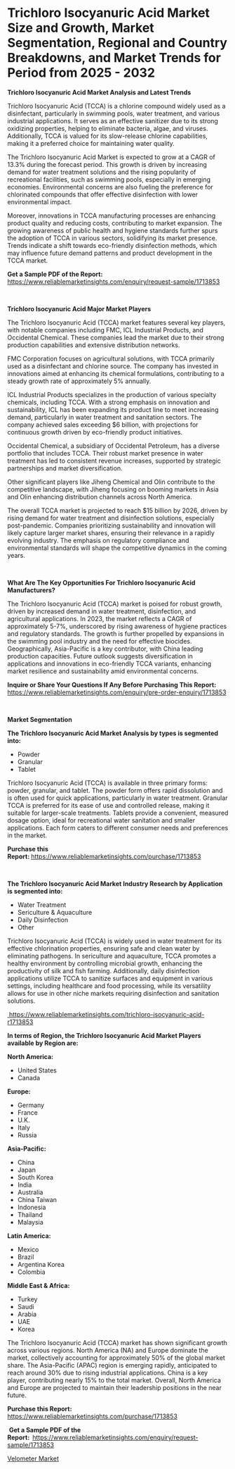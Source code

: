 <p><h1>Trichloro Isocyanuric Acid Market Size and Growth, Market Segmentation, Regional and Country Breakdowns, and Market Trends for Period from 2025 -  2032</h1></p><p><strong>Trichloro Isocyanuric Acid Market Analysis and Latest Trends</strong></p>
<p><p>Trichloro Isocyanuric Acid (TCCA) is a chlorine compound widely used as a disinfectant, particularly in swimming pools, water treatment, and various industrial applications. It serves as an effective sanitizer due to its strong oxidizing properties, helping to eliminate bacteria, algae, and viruses. Additionally, TCCA is valued for its slow-release chlorine capabilities, making it a preferred choice for maintaining water quality.</p><p>The Trichloro Isocyanuric Acid Market is expected to grow at a CAGR of 13.3% during the forecast period. This growth is driven by increasing demand for water treatment solutions and the rising popularity of recreational facilities, such as swimming pools, especially in emerging economies. Environmental concerns are also fueling the preference for chlorinated compounds that offer effective disinfection with lower environmental impact. </p><p>Moreover, innovations in TCCA manufacturing processes are enhancing product quality and reducing costs, contributing to market expansion. The growing awareness of public health and hygiene standards further spurs the adoption of TCCA in various sectors, solidifying its market presence. Trends indicate a shift towards eco-friendly disinfection methods, which may influence future demand patterns and product development in the TCCA market.</p></p>
<p><strong>Get a Sample PDF of the Report:&nbsp;</strong> <a href="https://www.reliablemarketinsights.com/enquiry/request-sample/1713853?utm_campaign=3314&utm_medium=2&utm_source=Github&utm_content=ia&utm_term=28032025&utm_id=trichloro-isocyanuric-acid">https://www.reliablemarketinsights.com/enquiry/request-sample/1713853</a></p>
<p>&nbsp;</p>
<p><strong>Trichloro Isocyanuric Acid Major Market Players</strong></p>
<p><p>The Trichloro Isocyanuric Acid (TCCA) market features several key players, with notable companies including FMC, ICL Industrial Products, and Occidental Chemical. These companies lead the market due to their strong production capabilities and extensive distribution networks.</p><p>FMC Corporation focuses on agricultural solutions, with TCCA primarily used as a disinfectant and chlorine source. The company has invested in innovations aimed at enhancing its chemical formulations, contributing to a steady growth rate of approximately 5% annually. </p><p>ICL Industrial Products specializes in the production of various specialty chemicals, including TCCA. With a strong emphasis on innovation and sustainability, ICL has been expanding its product line to meet increasing demand, particularly in water treatment and sanitation sectors. The company achieved sales exceeding $6 billion, with projections for continuous growth driven by eco-friendly product initiatives.</p><p>Occidental Chemical, a subsidiary of Occidental Petroleum, has a diverse portfolio that includes TCCA. Their robust market presence in water treatment has led to consistent revenue increases, supported by strategic partnerships and market diversification. </p><p>Other significant players like Jiheng Chemical and Olin contribute to the competitive landscape, with Jiheng focusing on booming markets in Asia and Olin enhancing distribution channels across North America. </p><p>The overall TCCA market is projected to reach $15 billion by 2026, driven by rising demand for water treatment and disinfection solutions, especially post-pandemic. Companies prioritizing sustainability and innovation will likely capture larger market shares, ensuring their relevance in a rapidly evolving industry. The emphasis on regulatory compliance and environmental standards will shape the competitive dynamics in the coming years.</p></p>
<p>&nbsp;</p>
<p><strong>What Are The Key Opportunities For Trichloro Isocyanuric Acid Manufacturers?</strong></p>
<p><p>The Trichloro Isocyanuric Acid (TCCA) market is poised for robust growth, driven by increased demand in water treatment, disinfection, and agricultural applications. In 2023, the market reflects a CAGR of approximately 5-7%, underscored by rising awareness of hygiene practices and regulatory standards. The growth is further propelled by expansions in the swimming pool industry and the need for effective biocides. Geographically, Asia-Pacific is a key contributor, with China leading production capacities. Future outlook suggests diversification in applications and innovations in eco-friendly TCCA variants, enhancing market resilience and sustainability amid environmental concerns.</p></p>
<p><strong>Inquire or Share Your Questions If Any Before Purchasing This Report:</strong> <a href="https://www.reliablemarketinsights.com/enquiry/pre-order-enquiry/1713853?utm_campaign=3314&utm_medium=2&utm_source=Github&utm_content=ia&utm_term=28032025&utm_id=trichloro-isocyanuric-acid">https://www.reliablemarketinsights.com/enquiry/pre-order-enquiry/1713853</a></p>
<p>&nbsp;</p>
<p><strong>Market Segmentation</strong></p>
<p><strong>The Trichloro Isocyanuric Acid Market Analysis by types is segmented into:</strong></p>
<p><ul><li>Powder</li><li>Granular</li><li>Tablet</li></ul></p>
<p><p>Trichloro Isocyanuric Acid (TCCA) is available in three primary forms: powder, granular, and tablet. The powder form offers rapid dissolution and is often used for quick applications, particularly in water treatment. Granular TCCA is preferred for its ease of use and controlled release, making it suitable for larger-scale treatments. Tablets provide a convenient, measured dosage option, ideal for recreational water sanitation and smaller applications. Each form caters to different consumer needs and preferences in the market.</p></p>
<p><strong>Purchase this Report:&nbsp;</strong><a href="https://www.reliablemarketinsights.com/purchase/1713853?utm_campaign=3314&utm_medium=2&utm_source=Github&utm_content=ia&utm_term=28032025&utm_id=trichloro-isocyanuric-acid">https://www.reliablemarketinsights.com/purchase/1713853</a></p>
<p>&nbsp;</p>
<p><strong>The Trichloro Isocyanuric Acid Market Industry Research by Application is segmented into:</strong></p>
<p><ul><li>Water Treatment</li><li>Sericulture & Aquaculture</li><li>Daily Disinfection</li><li>Other</li></ul></p>
<p><p>Trichloro Isocyanuric Acid (TCCA) is widely used in water treatment for its effective chlorination properties, ensuring safe and clean water by eliminating pathogens. In sericulture and aquaculture, TCCA promotes a healthy environment by controlling microbial growth, enhancing the productivity of silk and fish farming. Additionally, daily disinfection applications utilize TCCA to sanitize surfaces and equipment in various settings, including healthcare and food processing, while its versatility allows for use in other niche markets requiring disinfection and sanitation solutions.</p></p>
<p><a href="https://www.reliablemarketinsights.com/trichloro-isocyanuric-acid-r1713853?utm_campaign=3314&utm_medium=2&utm_source=Github&utm_content=ia&utm_term=28032025&utm_id=trichloro-isocyanuric-acid">&nbsp;https://www.reliablemarketinsights.com/trichloro-isocyanuric-acid-r1713853</a></p>
<p><strong>In terms of Region, the Trichloro Isocyanuric Acid Market Players available by Region are:</strong></p>
<p>
    <p> <strong> North America: </strong>
        <ul>
            <li>United States</li>
            <li>Canada</li>
        </ul>
        </p> 
    <p> <strong> Europe: </strong>
        <ul>
            <li>Germany</li>
            <li>France</li>
            <li>U.K.</li>
            <li>Italy</li>
            <li>Russia</li>
        </ul>
        </p> 
    <p> <strong> Asia-Pacific: </strong>
        <ul>
            <li>China</li>
            <li>Japan</li>
            <li>South Korea</li>
            <li>India</li>
            <li>Australia</li>
            <li>China Taiwan</li>
            <li>Indonesia</li>
            <li>Thailand</li>
            <li>Malaysia</li>
        </ul>
        </p> 
    <p> <strong> Latin America: </strong>
        <ul>
            <li>Mexico</li>
            <li>Brazil</li>
            <li>Argentina Korea</li>
            <li>Colombia</li>
        </ul>
        </p> 
    <p> <strong> Middle East & Africa: </strong>
        <ul>
            <li>Turkey</li>
            <li>Saudi</li>
            <li>Arabia</li>
            <li>UAE</li>
            <li>Korea</li>
        </ul>
    </p>
    </p>
<p><p>The Trichloro Isocyanuric Acid (TCCA) market has shown significant growth across various regions. North America (NA) and Europe dominate the market, collectively accounting for approximately 50% of the global market share. The Asia-Pacific (APAC) region is emerging rapidly, anticipated to reach around 30% due to rising industrial applications. China is a key player, contributing nearly 15% to the total market. Overall, North America and Europe are projected to maintain their leadership positions in the near future.</p></p>
<p><strong>Purchase this Report: </strong><a href="https://www.reliablemarketinsights.com/purchase/1713853?utm_campaign=3314&utm_medium=2&utm_source=Github&utm_content=ia&utm_term=28032025&utm_id=trichloro-isocyanuric-acid">https://www.reliablemarketinsights.com/purchase/1713853</a></p>
<p>&nbsp;<strong>Get a Sample PDF of the Report:&nbsp;&nbsp;</strong><a href="https://www.reliablemarketinsights.com/enquiry/request-sample/1713853?utm_campaign=3314&utm_medium=2&utm_source=Github&utm_content=ia&utm_term=28032025&utm_id=trichloro-isocyanuric-acid">https://www.reliablemarketinsights.com/enquiry/request-sample/1713853</a></p>
<p><strong></strong></p>
<p><p><a href="https://github.com/lefiobakali/Market-Research-Report-List-1/blob/main/velometer-market.md?utm_campaign=3314&utm_medium=2&utm_source=Github&utm_content=ia&utm_term=28032025&utm_id=trichloro-isocyanuric-acid">Velometer Market</a></p></p>
